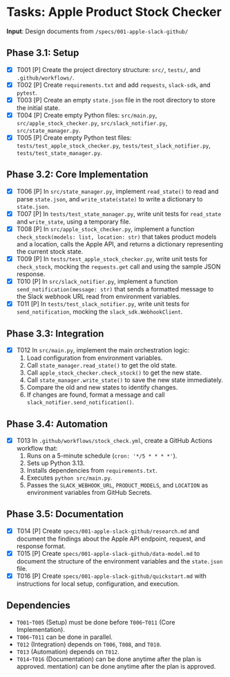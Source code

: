 # Tasks: Apple Product Stock Checker

**Input**: Design documents from `/specs/001-apple-slack-github/`

## Phase 3.1: Setup
- [X] T001 [P] Create the project directory structure: `src/`, `tests/`, and `.github/workflows/`.
- [X] T002 [P] Create `requirements.txt` and add `requests`, `slack-sdk`, and `pytest`.
- [X] T003 [P] Create an empty `state.json` file in the root directory to store the initial state.
- [X] T004 [P] Create empty Python files: `src/main.py`, `src/apple_stock_checker.py`, `src/slack_notifier.py`, `src/state_manager.py`.
- [X] T005 [P] Create empty Python test files: `tests/test_apple_stock_checker.py`, `tests/test_slack_notifier.py`, `tests/test_state_manager.py`.

## Phase 3.2: Core Implementation
- [X] T006 [P] In `src/state_manager.py`, implement `read_state()` to read and parse `state.json`, and `write_state(state)` to write a dictionary to `state.json`.
- [X] T007 [P] In `tests/test_state_manager.py`, write unit tests for `read_state` and `write_state`, using a temporary file.
- [X] T008 [P] In `src/apple_stock_checker.py`, implement a function `check_stock(models: list, location: str)` that takes product models and a location, calls the Apple API, and returns a dictionary representing the current stock state.
- [X] T009 [P] In `tests/test_apple_stock_checker.py`, write unit tests for `check_stock`, mocking the `requests.get` call and using the sample JSON response.
- [X] T010 [P] In `src/slack_notifier.py`, implement a function `send_notification(message: str)` that sends a formatted message to the Slack webhook URL read from environment variables.
- [X] T011 [P] In `tests/test_slack_notifier.py`, write unit tests for `send_notification`, mocking the `slack_sdk.WebhookClient`.

## Phase 3.3: Integration
- [X] T012 In `src/main.py`, implement the main orchestration logic:
    1. Load configuration from environment variables.
    2. Call `state_manager.read_state()` to get the old state.
    3. Call `apple_stock_checker.check_stock()` to get the new state.
    4. Call `state_manager.write_state()` to save the new state immediately.
    5. Compare the old and new states to identify changes.
    6. If changes are found, format a message and call `slack_notifier.send_notification()`.

## Phase 3.4: Automation
- [X] T013 In `.github/workflows/stock_check.yml`, create a GitHub Actions workflow that:
    1. Runs on a 5-minute schedule (`cron: '*/5 * * * *'`).
    2. Sets up Python 3.13.
    3. Installs dependencies from `requirements.txt`.
    4. Executes `python src/main.py`.
    5. Passes the `SLACK_WEBHOOK_URL`, `PRODUCT_MODELS`, and `LOCATION` as environment variables from GitHub Secrets.

## Phase 3.5: Documentation
- [X] T014 [P] Create `specs/001-apple-slack-github/research.md` and document the findings about the Apple API endpoint, request, and response format.
- [X] T015 [P] Create `specs/001-apple-slack-github/data-model.md` to document the structure of the environment variables and the `state.json` file.
- [X] T016 [P] Create `specs/001-apple-slack-github/quickstart.md` with instructions for local setup, configuration, and execution.

## Dependencies
- `T001`-`T005` (Setup) must be done before `T006`-`T011` (Core Implementation).
- `T006`-`T011` can be done in parallel.
- `T012` (Integration) depends on `T006`, `T008`, and `T010`.
- `T013` (Automation) depends on `T012`.
- `T014`-`T016` (Documentation) can be done anytime after the plan is approved.
mentation) can be done anytime after the plan is approved.
